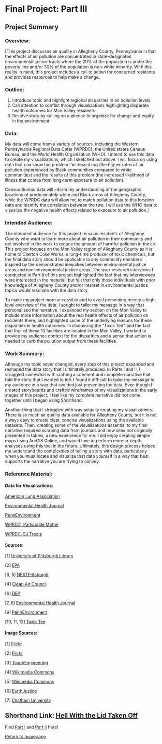 # Final Project: Part III
## Project Summary
### Overview:
[This project discusses air quality in Allegheny County, Pennsylvania in that the effects of air pollution are concentrated in state-designated environmental justice tracts where the 20% of the population is under the poverty line and/or 30% of the population is non-white minority. With this reality in mind, this project includes a call to action for concerned residents and provides resources to help make a change.

### Outline:
1. Introduce topic and highlight regional disparities in air pollution levels
2. Call attention to conflict through visualizations highlighting disparate health outcomes for Mon Valley residents
3. Resolve story by calling on audience to organize for change and equity in the environment

### Data: 
My data will come from a variety of sources, including the Western Pennsylvania Regional Data Ceter (WPRDC), the United states Census Bureau, and the World Health Organization (WHO). I intend to use this data to create my visualizations, which I sketched out above. I will focus on using data that can show the problem I'm describing (the higher rates of air pollution experienced by Black communities compared to white communities) and the results of this problem (the increased likelihood of illness that comes from long-term exposure to air pollution).

Census Bureau data will inform my understanding of the geographic locations of predominately white and Black areas of Allegheny County, while the WPRDC data will allow me to match pollution data to this location data and identify the correlation between the two. I will use the WHO data to visualize the negative health effects related to exposure to air pollution.]

### Intended Audience:
The intended audience for this project remains residents of Allegheny County who want to learn more about air pollution in their community and get involved in the work to reduce the amount of harmful pollution in the air. This project focuses on the Mon Valley region of Allegheny County as it is home to Clairton Coke Works, a long-time producer of toxic chemicals, but the final data story should be applicable to any community members inspired by the demonstrated inequities between environmental justice areas and non-environmental justice areas. The user research interviews I conducted in Part II of this project highlighted the fact that my interviewees were interested in the material, but felt that only those individuals with prior knowledge of Allegheny County and/or interest in environmental justice topics would resonate with the data story. 

To make my project more accessible and to avoid presenting merely a high-level overview of the data, I sought to tailor my message in a way that personalized the narrative. I expanded my section on the Mon Valley to include more information about the real health effects of air pollution on residents there, and highlighted some of the underlying reasons for these disparities in health outcomes. In discussing the "Toxic Ten" and the fact that four of these 10 facilities are located in the Mon Valley, I worked to provide my audience context for the disparities and a sense that action is needed to curb the pollution output from these facilities. 

### Work Summary:
Although my topic never changed, every step of this project expanded and reshaped the data story that I ultimately produced. In Parts I and II, I struggled somewhat with crafting a coherent and complete narrative that told the story that I wanted to tell. I found it difficult to tailor my message to my audience in a way that avoided just presenting the data. Even though I created storyboards and crafted wireframes of my visualizations in the early stages of this project, I feel like my complete narrative did not come together until I began using Shorthand. 

Another thing that I struggled with was actually creating my visualizations. There is so much air quality data available for Allegheny County, but it is not always easy to create clear, concise visualizations using the available datasets. Then, creating some of the visualizations essential to my final narrative required scraping data from journals and new sites not originally presented in tables, a new experience for me. I did enjoy creating simple maps using ArcGIS Online, and would love to perform more in-depth analyses using this tool in the future. Ultimately, this design process helped me understand the complexities of telling a story with data, particularly when you must locate and visualize that data yourself in a way that best supports the narrative you are trying to convey. 

### Reference Material:
#### Data for Visualizations:
[American Lung Association](https://www.lung.org/research/sota/city-rankings/states/pennsylvania/allegheny)

[Environmental Health Journal](https://ehjournal.biomedcentral.com/articles/10.1186/s12940-020-00584-z)

[PennEnvironment](https://toxicten.org/cms/assets/uploads/2021/05/Toxic-10-Appendix-and-Methodology.pdf)

[WPRDC, Particulate Matter](https://data.wprdc.org/dataset/particulate-matter-2-5)

[WPRDC, EJ Tracts](https://data.wprdc.org/dataset/environmental-justice-census-tracts)

#### Sources:
[1] [University of Pittsburgh Library](https://pitt.libguides.com/c.php?g=500129&p=3424662)

[2] [EPA](https://www.epa.gov/pm-pollution/national-ambient-air-quality-standards-naaqs-pm)

[3, 5] [NEXTPittsburgh](https://nextpittsburgh.com/latest-news/the-mon-valley-has-some-of-the-dirtiest-air-in-america-again/)

[4] [Clean Air Council](https://cleanair.org/public-health/pittsburgh-air-pollution/)

[6] [DEP](https://www.dep.pa.gov/PublicParticipation/OfficeofEnvironmentalJustice/Pages/PA-Environmental-Justice-Areas.aspx)

[7, 8] [Environmental Health Journal](https://ehjournal.biomedcentral.com/articles/10.1186/s12940-020-00584-z)

[9] [PennEnvironment](https://pennenvironment.org/programs/pae/clean-air-pittsburgh)

[10, 11, 12] [Toxic Ten](https://toxicten.org/us-steel-clairton)

#### Image Sources:
[1] [Flickr](https://www.flickr.com/photos/saeru/1466473828)

[2] [Flickr](https://www.flickr.com/photos/ucumari/48442842071)

[3] [TeachEngineering](https://www.teachengineering.org/curricularunits/view/cub_air_pollution_unit)

[4] [Wikimedia Commons](https://commons.wikimedia.org/wiki/File:Edgar_Thomson.jpg)

[5] [Wikimedia Commons](https://commons.wikimedia.org/wiki/File:US_Steel_Clairton_Works,_Clairton_PA_(8900609120).jpg)

[6] [EarthJustice](https://earthjustice.org/news/press/2014/clean-air-groups-deliver-eight-millionth-comment-supporting-cleaning-up-power-plants)

[7] [Chatham University](https://www.chatham.edu/academics/undergraduate/exercise-science/index.html)

## Shorthand Link: [Hell With the Lid Taken Off](https://carnegiemellon.shorthandstories.com/anne-jensen-hell-with-the-lid-taken-off/index.html)

Find [Part I](/final_project_part_1_AnneJensen.md) and [Part II](/final_project_part_1I_AnneJensen.md) here!

[Return to homepage](https://aej6qm.github.io/Telling-Stories-with-Data.html)
